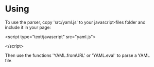 # Using #

To use the parser, copy 'src/yaml.js' to your javascript-files folder and
include it in your page:

> 

&lt;script type="text/javascript" src="yaml.js"&gt;



&lt;/script&gt;



Then use the functions 'YAML.fromURL' or 'YAML.eval' to parse a YAML file.